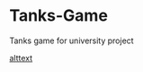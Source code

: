 # Tanks-Game
Tanks game for university project

[alttext](https://media.giphy.com/media/l57QtK90GwF2S7yfyk/giphy.gif)
